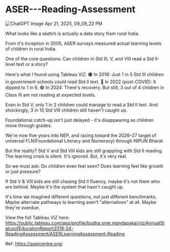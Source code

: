 # ASER---Reading-Assessment

![ChatGPT Image Apr 21, 2025, 09_09_22 PM](https://github.com/user-attachments/assets/738b2890-743a-4b31-bde7-3a7079542e3b)

What looks like a sketch is actually a data story from rural India.

From it's inception in 2005, ASER surveys measured actual learning levels of children in rural India.

One of the core questions:
Can children in Std III, V, and VIII read a Std II-level text or a story? 

Here's what I found using Tableau ViZ:
🟠 In 2018: Just 1 in 5 Std III children in government schools could read Std II text.
🔵 In 2022 (post-COVID): It dipped to 1 in 6.
🟢 In 2024: There's recovery. But still, 3 out of 4 children in Class III are not reading at expected levels.

Even in Std V, only 1 in 2 children could manage to read a Std II text. And shockingly, 3 in 10 Std VIII children still haven't caught up.

Foundational catch-up isn't just delayed - it's disappearing as children move through grades.

We're now five years into NEP, and racing toward the 2026–27 target of universal FLN(Foundational Literacy and Numeracy) through NIPUN Bharat. 

But the reality?
Std V and Std VIII kids are still grappling with Std II reading.
The learning crisis is silent. It's ignored. But, it's very real.

So we must ask:
Do children even feel seen? 
Does learning feel like growth or just pressure?

If Std V & VIII kids are still chasing Std II fluency, maybe it's not them who are behind. Maybe it's the system that hasn't caught up.

It's time we imagined different questions, not just different benchmarks.
Maybe alternate pathways to learning aren't "alternatives" at all.
Maybe they're overdue.

View the full Tableau ViZ here: https://public.tableau.com/app/profile/budha.sree.mandapaka/viz/AnnualStatusofEducationReport2018-24-ReadingAssessment/ASERLearningAssessment-Reading

Ref: https://asercentre.org/
